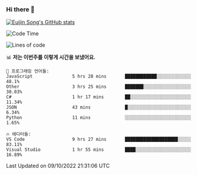 ### Hi there 👋

[![Euijin Song's GitHub stats](https://github-readme-stats.vercel.app/api?username=lstar2397&count_private=true&show_icons=true&theme=tokyonight&locale=kr)](https://github.com/anuraghazra/github-readme-stats)

<!--START_SECTION:waka-->
![Code Time](http://img.shields.io/badge/Code%20Time-85%20hrs%2052%20mins-blue)

![Lines of code](https://img.shields.io/badge/%EC%A0%80%EB%8A%94%20%EC%97%AC%ED%83%9C%EA%B9%8C%EC%A7%80%20-114%20Thousand%20%EC%A4%84%EC%9D%98%20%EC%BD%94%EB%93%9C%EB%A5%BC%20%EC%9E%91%EC%84%B1%ED%96%88%EC%96%B4%EC%9A%94.-blue)

📊 **저는 이번주를 이렇게 시간을 보냈어요.** 

```text
💬 프로그래밍 언어들: 
JavaScript               5 hrs 28 mins       ████████████░░░░░░░░░░░░░   48.1% 
Other                    3 hrs 25 mins       ███████░░░░░░░░░░░░░░░░░░   30.03% 
C#                       1 hr 17 mins        ██░░░░░░░░░░░░░░░░░░░░░░░   11.34% 
JSON                     43 mins             █░░░░░░░░░░░░░░░░░░░░░░░░   6.34% 
Python                   11 mins             ░░░░░░░░░░░░░░░░░░░░░░░░░   1.65%

🔥 에디터들: 
VS Code                  9 hrs 27 mins       ████████████████████░░░░░   83.11% 
Visual Studio            1 hr 55 mins        ████░░░░░░░░░░░░░░░░░░░░░   16.89%

```


 Last Updated on 09/10/2022 21:31:06 UTC
<!--END_SECTION:waka-->

<!--
**lstar2397/lstar2397** is a ✨ _special_ ✨ repository because its `README.md` (this file) appears on your GitHub profile.

Here are some ideas to get you started:

- 🔭 I’m currently working on ...
- 🌱 I’m currently learning ...
- 👯 I’m looking to collaborate on ...
- 🤔 I’m looking for help with ...
- 💬 Ask me about ...
- 📫 How to reach me: ...
- 😄 Pronouns: ...
- ⚡ Fun fact: ...
-->

